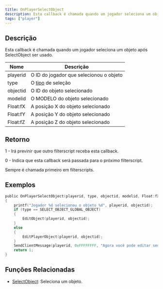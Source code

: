 ```yaml
---
title: OnPlayerSelectObject
description: Esta callback é chamada quando um jogador seleciona um objeto após SelectObject ser usado.
tags: ["player"]
---
```


## Descrição

Esta callback é chamada quando um jogador seleciona um objeto após SelectObject ser usado.

| Nome     | Descrição                                                |
| -------- | ---------------------------------------------------------- |
| playerid | O ID do jogador que selecionou o objeto                    |
| type     | O [tipo](../resources/selectobjecttypes) de seleção        |
| objectid | O ID do objeto selecionado                                 |
| modelid  | O MODELO do objeto selecionado                             |
| Float:fX | A posição X do objeto selecionado                          |
| Float:fY | A posição Y do objeto selecionado                          |
| Float:fZ | A posição Z do objeto selecionado                          |

## Retorno

1 - Irá previnir que outro filterscript receba esta callback.

0 - Indica que esta callback será passada para o próximo filterscript.

Sempre é chamada primeiro em filterscripts.

## Exemplos

```c
public OnPlayerSelectObject(playerid, type, objectid, modelid, Float:fX, Float:fY, Float:fZ)
{
    printf("Jogador %d selecionou o objeto %d", playerid, objectid);
    if (type == SELECT_OBJECT_GLOBAL_OBJECT)
    {
        EditObject(playerid, objectid);
    }
    else
    {
        EditPlayerObject(playerid, objectid);
    }
    SendClientMessage(playerid, 0xFFFFFFFF, "Agora você pode editar seu objeto"");
    return 1;
}
```

## Funções Relacionadas

- [SelectObject](../functions/SelectObject): Seleciona um objeto.

